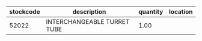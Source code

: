 |stockcode|description|quantity|location|
|---------|-----------|--------|--------|
|52022|INTERCHANGEABLE TURRET TUBE|1.00||

